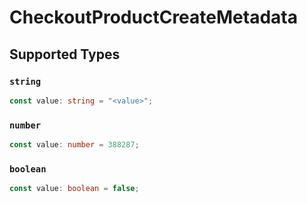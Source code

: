 # CheckoutProductCreateMetadata


## Supported Types

### `string`

```typescript
const value: string = "<value>";
```

### `number`

```typescript
const value: number = 388287;
```

### `boolean`

```typescript
const value: boolean = false;
```

